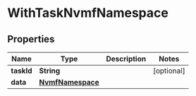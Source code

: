 

# WithTaskNvmfNamespace


## Properties

Name | Type | Description | Notes
------------ | ------------- | ------------- | -------------
**taskId** | **String** |  |  [optional]
**data** | [**NvmfNamespace**](NvmfNamespace.md) |  | 



